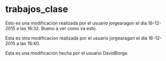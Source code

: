 # trabajos_clase
Esto es una modificacion realizada por el usuario jorgearagon el dia 16-12-2015 a las 16:32. Bueno
a ver como va esto.

Esta es otra modificacion realizada por el usuario jorgearagon el dia 16-12-2015 a las 16:40.

Esta es una modificación hecha por el usuario DavidBorge.
